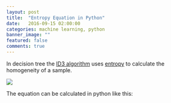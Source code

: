 ```yaml
---
layout: post
title:  "Entropy Equation in Python"
date:   2016-09-15 02:00:00
categories: machine learning, python
banner_image: ""
featured: false
comments: true
---
```


In decision tree the <a href="https://en.wikipedia.org/wiki/ID3_algorithm" target="_blank">ID3 algorithm</a> uses <a href="https://en.wikipedia.org/wiki/Entropy_(information_theory)" target="_blank">entropy</a> to calculate the homogeneity of a sample.

<!--more-->

<img src="http://i.stack.imgur.com/vIFD7.png" />

The equation can be calculated in python like this:

<script src="https://gist.github.com/antwonlee/635d52efe702e6673a9a83fe79501dfd.js"></script>
